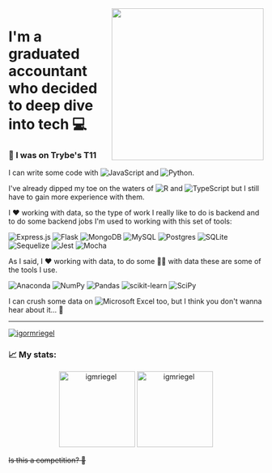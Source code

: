 <!-- - 👨‍💻 All of my projects are available at [https://igmriegel.github.io/](https://igmriegel.github.io/) -->
<img align="right" src="https://user-images.githubusercontent.com/43209530/138936061-edb7e0a2-a38a-43a4-a4ee-089c637af076.png" height="300px"/>

# I'm a graduated accountant who decided to deep dive into tech 💻

### 🌱 I was on Trybe's T11

I can write some code with ![JavaScript](https://img.shields.io/badge/javascript-%23323330.svg?style=for-the-badge&logo=javascript&logoColor=%23F7DF1E)
and ![Python](https://img.shields.io/badge/python-3670A0?style=for-the-badge&logo=python&logoColor=ffdd54).

I've already dipped my toe on the waters of ![R](https://img.shields.io/badge/r-%23276DC3.svg?style=for-the-badge&logo=r&logoColor=white) and ![TypeScript](https://img.shields.io/badge/typescript-%23007ACC.svg?style=for-the-badge&logo=typescript&logoColor=white) but I still have to gain more experience with them.

I :heart: working with data, so the type of work I really like to do is backend and to do some backend jobs I'm used to working with this set of tools:

![Express.js](https://img.shields.io/badge/express.js-%23404d59.svg?style=for-the-badge&logo=express&logoColor=%2361DAFB)
![Flask](https://img.shields.io/badge/flask-%23000.svg?style=for-the-badge&logo=flask&logoColor=white)
![MongoDB](https://img.shields.io/badge/MongoDB-%234ea94b.svg?style=for-the-badge&logo=mongodb&logoColor=white)
![MySQL](https://img.shields.io/badge/mysql-%2300f.svg?style=for-the-badge&logo=mysql&logoColor=white)
![Postgres](https://img.shields.io/badge/postgres-%23316192.svg?style=for-the-badge&logo=postgresql&logoColor=white)
![SQLite](https://img.shields.io/badge/sqlite-%2307405e.svg?style=for-the-badge&logo=sqlite&logoColor=white)
![Sequelize](https://img.shields.io/badge/Sequelize-52B0E7?style=for-the-badge&logo=Sequelize&logoColor=white)
![Jest](https://img.shields.io/badge/-jest-%23C21325?style=for-the-badge&logo=jest&logoColor=white)
![Mocha](https://img.shields.io/badge/-mocha-%238D6748?style=for-the-badge&logo=mocha&logoColor=white)

As I said, I :heart: working with data, to do some 🧙‍♂️ with data these are some of the tools I use.

![Anaconda](https://img.shields.io/badge/Anaconda-%2344A833.svg?style=for-the-badge&logo=anaconda&logoColor=white)
![NumPy](https://img.shields.io/badge/numpy-%23013243.svg?style=for-the-badge&logo=numpy&logoColor=white)
![Pandas](https://img.shields.io/badge/pandas-%23150458.svg?style=for-the-badge&logo=pandas&logoColor=white)
![scikit-learn](https://img.shields.io/badge/scikit--learn-%23F7931E.svg?style=for-the-badge&logo=scikit-learn&logoColor=white)
![SciPy](https://img.shields.io/badge/SciPy-%230C55A5.svg?style=for-the-badge&logo=scipy&logoColor=%white)

I can crush some data on ![Microsoft Excel](https://img.shields.io/badge/Microsoft_Excel-217346?style=for-the-badge&logo=microsoft-excel&logoColor=white) too, but I think you don't wanna hear about it... 🙉

---
<p align="left">
<a href="https://linkedin.com/in/igormriegel" target="blank"><img align="center" src="https://img.shields.io/badge/linkedin-%230077B5.svg?style=for-the-badge&logo=linkedin&logoColor=white" alt="igormriegel" /></a>
</p>

</div>

### 📈 My stats:

<p align="center">
  <img src="https://github-readme-stats.vercel.app/api?username=igmriegel&count_private=true" alt="igmriegel" height="150px"/>
  <img src="https://github-readme-stats.vercel.app/api/top-langs?username=igmriegel&layout=compact" alt="igmriegel" height="150px"/>
</p>

<del>Is this a competition? 🤔</del>
